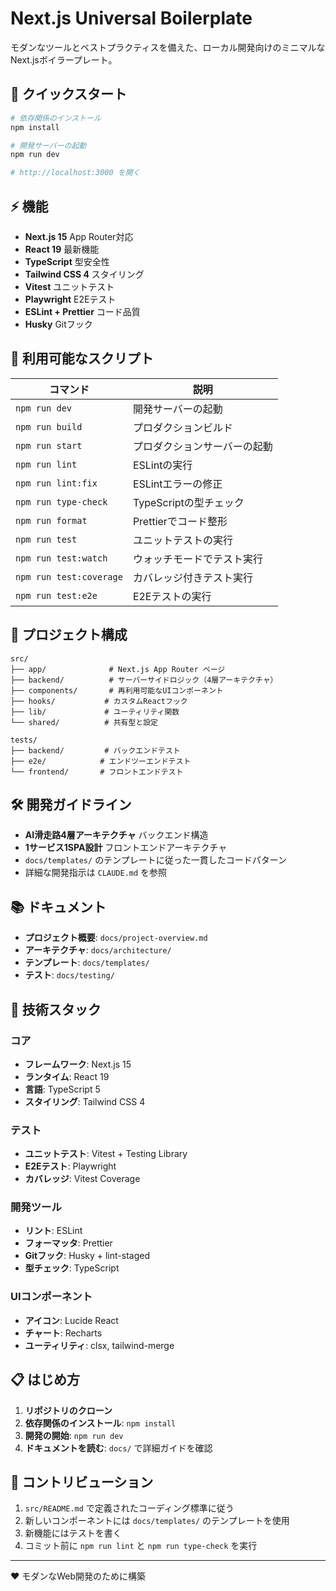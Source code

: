 # Next.js Universal Boilerplate

モダンなツールとベストプラクティスを備えた、ローカル開発向けのミニマルなNext.jsボイラープレート。

## 🚀 クイックスタート

```bash
# 依存関係のインストール
npm install

# 開発サーバーの起動
npm run dev

# http://localhost:3000 を開く
```

## ⚡ 機能

- **Next.js 15** App Router対応
- **React 19** 最新機能
- **TypeScript** 型安全性
- **Tailwind CSS 4** スタイリング
- **Vitest** ユニットテスト
- **Playwright** E2Eテスト
- **ESLint + Prettier** コード品質
- **Husky** Gitフック

## 📝 利用可能なスクリプト

| コマンド | 説明 |
|---------|-------------|
| `npm run dev` | 開発サーバーの起動 |
| `npm run build` | プロダクションビルド |
| `npm run start` | プロダクションサーバーの起動 |
| `npm run lint` | ESLintの実行 |
| `npm run lint:fix` | ESLintエラーの修正 |
| `npm run type-check` | TypeScriptの型チェック |
| `npm run format` | Prettierでコード整形 |
| `npm run test` | ユニットテストの実行 |
| `npm run test:watch` | ウォッチモードでテスト実行 |
| `npm run test:coverage` | カバレッジ付きテスト実行 |
| `npm run test:e2e` | E2Eテストの実行 |

## 📁 プロジェクト構成

```
src/
├── app/              # Next.js App Router ページ
├── backend/          # サーバーサイドロジック（4層アーキテクチャ）
├── components/       # 再利用可能なUIコンポーネント
├── hooks/           # カスタムReactフック
├── lib/             # ユーティリティ関数
└── shared/          # 共有型と設定

tests/
├── backend/         # バックエンドテスト
├── e2e/            # エンドツーエンドテスト
└── frontend/       # フロントエンドテスト
```

## 🛠 開発ガイドライン

- **AI滑走路4層アーキテクチャ** バックエンド構造
- **1サービス1SPA設計** フロントエンドアーキテクチャ
- `docs/templates/` のテンプレートに従った一貫したコードパターン
- 詳細な開発指示は `CLAUDE.md` を参照

## 📚 ドキュメント

- **プロジェクト概要**: `docs/project-overview.md`
- **アーキテクチャ**: `docs/architecture/`
- **テンプレート**: `docs/templates/`
- **テスト**: `docs/testing/`

## 🔧 技術スタック

### コア
- **フレームワーク**: Next.js 15
- **ランタイム**: React 19
- **言語**: TypeScript 5
- **スタイリング**: Tailwind CSS 4

### テスト
- **ユニットテスト**: Vitest + Testing Library
- **E2Eテスト**: Playwright
- **カバレッジ**: Vitest Coverage

### 開発ツール
- **リント**: ESLint
- **フォーマッタ**: Prettier
- **Gitフック**: Husky + lint-staged
- **型チェック**: TypeScript

### UIコンポーネント
- **アイコン**: Lucide React
- **チャート**: Recharts
- **ユーティリティ**: clsx, tailwind-merge

## 📋 はじめ方

1. **リポジトリのクローン**
2. **依存関係のインストール**: `npm install`
3. **開発の開始**: `npm run dev`
4. **ドキュメントを読む**: `docs/` で詳細ガイドを確認

## 🤝 コントリビューション

1. `src/README.md` で定義されたコーディング標準に従う
2. 新しいコンポーネントには `docs/templates/` のテンプレートを使用
3. 新機能にはテストを書く
4. コミット前に `npm run lint` と `npm run type-check` を実行

---

❤️ モダンなWeb開発のために構築